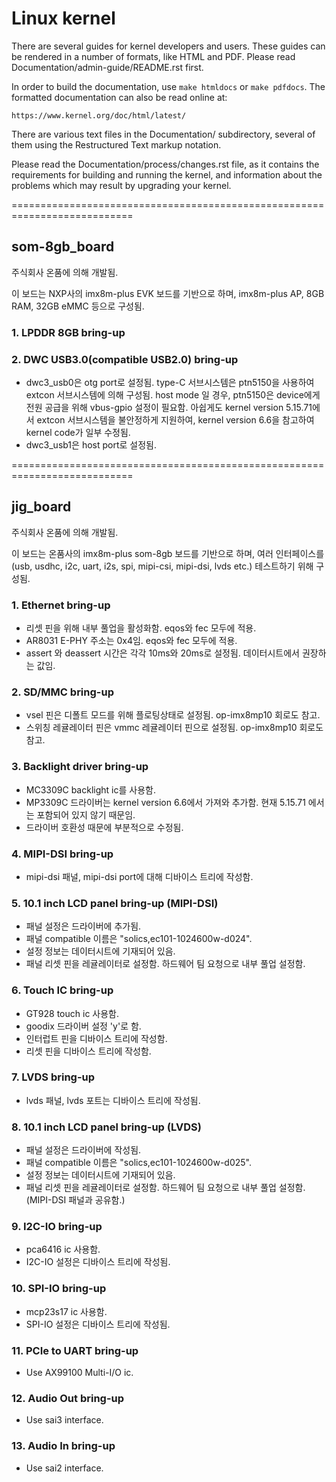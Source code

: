 # Linux kernel

There are several guides for kernel developers and users. These guides can
be rendered in a number of formats, like HTML and PDF. Please read
Documentation/admin-guide/README.rst first.

In order to build the documentation, use ``make htmldocs`` or
``make pdfdocs``.  The formatted documentation can also be read online at:

    https://www.kernel.org/doc/html/latest/

There are various text files in the Documentation/ subdirectory,
several of them using the Restructured Text markup notation.

Please read the Documentation/process/changes.rst file, as it contains the
requirements for building and running the kernel, and information about
the problems which may result by upgrading your kernel.

===========================================================================


## som-8gb_board

주식회사 온품에 의해 개발됨.

이 보드는 NXP사의 imx8m-plus EVK 보드를 기반으로 하며, imx8m-plus AP, 8GB RAM, 32GB eMMC
등으로 구성됨.

### 1. LPDDR 8GB bring-up

### 2. DWC USB3.0(compatible USB2.0) bring-up
- dwc3_usb0은 otg port로 설정됨. type-C 서브시스템은 ptn5150을 사용하여 extcon 서브시스템에 의해 구성됨.
host mode 일 경우, ptn5150은 device에게 전원 공급을 위해 vbus-gpio 설정이 필요함. 
아쉽게도 kernel version 5.15.71에서 extcon 서브시스템을 불안정하게 지원하여, kernel version 6.6을 참고하여 
kernel code가 일부 수정됨.
- dwc3_usb1은 host port로 설정됨.

===========================================================================

## jig_board

주식회사 온품에 의해 개발됨.

이 보드는 온품사의 imx8m-plus som-8gb 보드를 기반으로 하며, 여러 인터페이스를(usb, usdhc, i2c, uart, i2s, spi, mipi-csi, mipi-dsi, lvds etc.) 테스트하기 위해 구성됨.

### 1. Ethernet bring-up
- 리셋 핀을 위해 내부 풀업을 활성화함. eqos와 fec 모두에 적용.
- AR8031 E-PHY 주소는 0x4임. eqos와 fec 모두에 적용.
- assert 와 deassert 시간은 각각 10ms와 20ms로 설정됨. 데이터시트에서 권장하는 값임.

### 2. SD/MMC bring-up
- vsel 핀은 디폴트 모드를 위해 플로팅상태로 설정됨. op-imx8mp10 회로도 참고.
- 스위칭 레귤레이터 핀은 vmmc 레귤레이터 핀으로 설정됨. op-imx8mp10 회로도 참고.

### 3. Backlight driver bring-up
- MC3309C backlight ic를 사용함.
- MP3309C 드라이버는 kernel version 6.6에서 가져와 추가함. 현재 5.15.71 에서는 포함되어 있지 않기 때문임.
- 드라이버 호환성 때문에 부분적으로 수정됨.

### 4. MIPI-DSI bring-up
- mipi-dsi 패널, mipi-dsi port에 대해 디바이스 트리에 작성함.

### 5. 10.1 inch LCD panel bring-up (MIPI-DSI)
- 패널 설정은 드라이버에 추가됨.
- 패널 compatible 이름은 "solics,ec101-1024600w-d024".
- 설정 정보는 데이터시트에 기재되어 있음.
- 패널 리셋 핀을 레귤레이터로 설정함. 하드웨어 팀 요청으로 내부 풀업 설정함.

### 6. Touch IC bring-up
- GT928 touch ic 사용함.
- goodix 드라이버 설정 'y'로 함.
- 인터럽트 핀을 디바이스 트리에 작성함.
- 리셋 핀을 디바이스 트리에 작성함.

### 7. LVDS bring-up
- lvds 패널, lvds 포트는 디바이스 트리에 작성됨.

### 8. 10.1 inch LCD panel bring-up (LVDS)
- 패널 설정은 드라이버에 작성됨.
- 패널 compatible 이름은 "solics,ec101-1024600w-d025".
- 설정 정보는 데이터시트에 기재되어 있음.
- 패널 리셋 핀을 레귤레이터로 설정함. 하드웨어 팀 요청으로 내부 풀업 설정함. (MIPI-DSI 패널과 공유함.)

### 9. I2C-IO bring-up
- pca6416 ic 사용함.
- I2C-IO 설정은 디바이스 트리에 작성됨.

### 10. SPI-IO bring-up
- mcp23s17 ic 사용함.
- SPI-IO 설정은 디바이스 트리에 작성됨.

### 11. PCIe to UART bring-up
- Use AX99100 Multi-I/O ic.

### 12. Audio Out bring-up
- Use sai3 interface.

### 13. Audio In bring-up
- Use sai2 interface.
